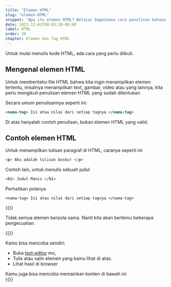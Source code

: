 ```yaml
---
title: "Elemen HTML"
slug: "elemen-HTML"
snippet: "Apa itu elemen HTML? Belajar bagaimana cara penulisan bahasa HTML untuk membuat website."
date: 2022-12-01T00:03:20-08:00
label: HTML
order: 30
chapter: Elemen dan Tag HTML
---
```


Untuk mulai menulis kode HTML, ada cara yang perlu diikuti.

## Mengenal elemen HTML  
Untuk memberitahu file HTML bahwa kita ingin menampilkan elemen tertentu, misalnya menampilkan text, gambar, video atau yang lainnya, kita perlu mengikuti penulisan elemen HTML yang sudah ditentukan.

Secara umum penulisannya seperti ini: 

```html
<nama-tag> Isi atau nilai dari setiap tagnya </nama-tag>
```

Di atas hanyalah contoh penulisan, bukan elemen HTML yang valid.

## Contoh elemen HTML

Untuk menampilkan tulisan paragraf di HTML, caranya seperti ini
```html
<p> Aku adalah tulisan bosku! </p>
```

Contoh lain, untuk menulis sebuah judul  
```html
<h1> Judul Manis </h1>
```

Perhatikan polanya
```htnl
<nama-tag> Isi atau nilai dari setiap tagnya </nama-tag>
```

{{<alert class="info">}}

<p> Tidak semua elemen berpola sama. Nanti kita akan bertemu beberapa pengecualian.</p>
{{</alert>}}



Kamu bisa mencoba sendiri: 
- Buka [text-editor](https://kodi.ng/html/persiapan-membuat-website/) mu, 
- Tulis atau salin elemen yang kamu lihat di atas. 
- Lihat hasil di browser

Kamu juga bisa mencoba memainkan konten di bawah ini  
{{<codepen src="LYrgBBG">}}

